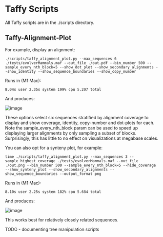 # Taffy Scripts

All Taffy scripts are in the ./scripts directory.

## Taffy-Alignment-Plot

For example, display an alignment:

    ./scripts/taffy_alignment_plot.py --max_sequences 6 ./tests/evolverMammals.maf --out_file ./out.pdf --bin_number 500 --sample_every_nth_block=5 --show_dot_plot --show_secondary_alignments --show_identity --show_sequence_boundaries --show_copy_number

Runs in (M1 Mac):

    8.04s user 2.35s system 199% cpu 5.207 total

And produces:

![image](https://github.com/ComparativeGenomicsToolkit/taffy/blob/main/docs/examples/alignment_plot_example.png)

These options select six sequences stratified by alignment coverage to display and show coverage, identity, copy-number and dot-plots for each. Note the sample_every_nth_block param can be used to speed up displaying larger alignments by only sampling a subset of blocks. Surprisingly, this has little to no effect on visualizations at megabase scales.

You can also opt for a synteny plot, for example:

    time ./scripts/taffy_alignment_plot.py --max_sequences 3 --sample_highest_coverage ./tests/evolverMammals.maf --out_file ./out.png --bin_number 500 --sample_every_nth_block=5 --hide_coverage --show_synteny_plot --show_secondary_alignments --show_sequence_boundaries --output_format png

Runs in (M1 Mac):

    8.10s user 2.25s system 182% cpu 5.684 total

And produces:

![image](https://github.com/ComparativeGenomicsToolkit/taffy/blob/main/docs/examples/synteny_example.png)

This works best for relatively closely related sequences.

TODO - documenting tree manipulation scripts
